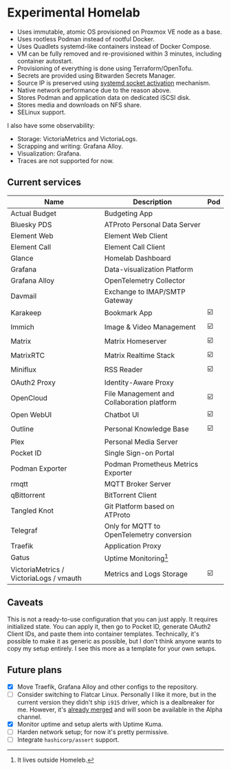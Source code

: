 # Experimental Homelab

- Uses immutable, atomic OS provisioned on Proxmox VE node as a base.
- Uses rootless Podman instead of rootful Docker.
- Uses Quadlets systemd-like containers instead of Docker Compose.
- VM can be fully removed and re-provisioned within 3 minutes, including container autostart.
- Provisioning of everything is done using Terraform/OpenTofu.
- Secrets are provided using Bitwarden Secrets Manager.
- Source IP is preserved
  using [systemd socket activation](https://github.com/eriksjolund/podman-networking-docs?tab=readme-ov-file#socket-activation-systemd-user-service)
  mechanism.
- Native network performance due to the reason above.
- Stores Podman and application data on dedicated iSCSI disk.
- Stores media and downloads on NFS share.
- SELinux support.

I also have some observability:

- Storage: VictoriaMetrics and VictoriaLogs.
- Scrapping and writing: Grafana Alloy.
- Visualization: Grafana.
- Traces are not supported for now.

## Current services

| Name                                    | Description                                | Pod |
|-----------------------------------------|--------------------------------------------|-----|
| Actual Budget                           | Budgeting App                              |     |
| Bluesky PDS                             | ATProto Personal Data Server               |     |
| Element Web                             | Element Web Client                         |     |
| Element Call                            | Element Call Client                        |     |
| Glance                                  | Homelab Dashboard                          |     |
| Grafana                                 | Data-visualization Platform                |     |
| Grafana Alloy                           | OpenTelemetry Collector                    |     |
| Davmail                                 | Exchange to IMAP/SMTP Gateway              |     |
| Karakeep                                | Bookmark App                               | ☑️  |
| Immich                                  | Image & Video Management                   | ☑️  |
| Matrix                                  | Matrix Homeserver                          | ☑️  |
| MatrixRTC                               | Matrix Realtime Stack                      | ☑️  |
| Miniflux                                | RSS Reader                                 | ☑️  |
| OAuth2 Proxy                            | Identity-Aware Proxy                       |     |
| OpenCloud                               | File Management and Collaboration platform | ☑️  |
| Open WebUI                              | Chatbot UI                                 | ☑️  |
| Outline                                 | Personal Knowledge Base                    | ☑️  |
| Plex                                    | Personal Media Server                      |     |
| Pocket ID                               | Single Sign-on Portal                      |     |
| Podman Exporter                         | Podman Prometheus Metrics Exporter         |     |
| rmqtt                                   | MQTT Broker Server                         |     |
| qBittorrent                             | BitTorrent Client                          |     |
| Tangled Knot                            | Git Platform based on ATProto              |     |
| Telegraf                                | Only for MQTT to OpenTelemetry conversion  |     |
| Traefik                                 | Application Proxy                          |     |
| Gatus                                   | Uptime Monitoring[^1]                      |     |
| VictoriaMetrics / VictoriaLogs / vmauth | Metrics and Logs Storage                   | ☑️  |

[^1]: It lives outside Homeleb.

## Caveats

This is not a ready-to-use configuration that you can just apply. It requires initialized state.
You can apply it, then go to Pocket ID, generate OAuth2 Client IDs, and paste them into container templates.
Technically, it's possible to make it as generic as possible, but I don't think anyone wants to copy my setup entirely.
I see this more as a template for your own setups.

## Future plans

- [x] Move Traefik, Grafana Alloy and other configs to the repository.
- [ ] Consider switching to Flatcar Linux. Personally I like it more, but in the current version they didn't ship
  `i915` driver, which is a dealbreaker for me. However,
  it's [already merged](https://github.com/flatcar/scripts/pull/2349)
  and will soon be available in the Alpha channel.
- [x] Monitor uptime and setup alerts with Uptime Kuma.
- [ ] Harden network setup; for now it's pretty permissive.
- [ ] Integrate `hashicorp/assert` support.
